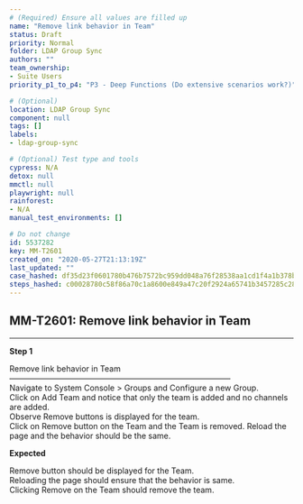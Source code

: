 ```yaml
---
# (Required) Ensure all values are filled up
name: "Remove link behavior in Team"
status: Draft
priority: Normal
folder: LDAP Group Sync
authors: ""
team_ownership: 
- Suite Users
priority_p1_to_p4: "P3 - Deep Functions (Do extensive scenarios work?)"

# (Optional)
location: LDAP Group Sync
component: null
tags: []
labels: 
- ldap-group-sync

# (Optional) Test type and tools
cypress: N/A
detox: null
mmctl: null
playwright: null
rainforest: 
- N/A
manual_test_environments: []

# Do not change
id: 5537282
key: MM-T2601
created_on: "2020-05-27T21:13:19Z"
last_updated: ""
case_hashed: df35d23f0601780b476b7572bc959dd048a76f28538aa1cd1f4a1b378b7df00ca3e14734c6caf57843b1f5b2f2993cd1
steps_hashed: c00028780c58f86a70c1a8600e849a47c20f2924a65741b3457285c2831e2d7755337759f9abd3597278220032c55128
---
```


<!-- (Auto-generated) Based on frontmatter's "key" and "name" -->

## MM-T2601: Remove link behavior in Team

---

**Step 1**

Remove link behavior in Team\
————————————————————————————\
Navigate to System Console > Groups and Configure a new Group.\
Click on Add Team and notice that only the team is added and no channels are added.\
Observe Remove buttons is displayed for the team.\
Click on Remove button on the Team and the Team is removed. Reload the page and the behavior should be the same.

**Expected**

Remove button should be displayed for the Team.\
Reloading the page should ensure that the behavior is same.\
Clicking Remove on the Team should remove the team.

